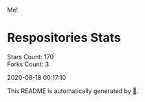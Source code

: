 Me!

# Respositories Stats
Stars Count: 170  
Forks Count: 3

2020-08-18 00:17:10  

This README is automatically generated by [🐰](https://github.com/rnitta/rnitta).
